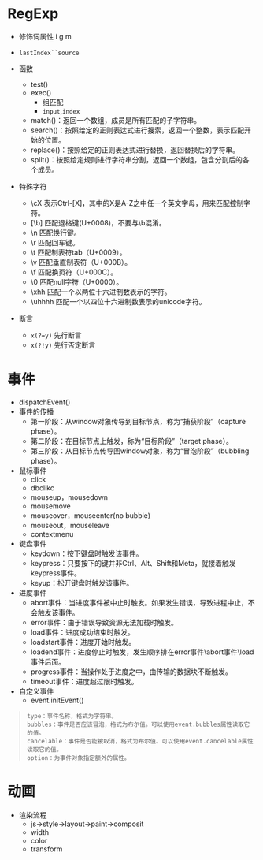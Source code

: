 # RegExp #
+ 修饰词属性 i g m
+ `lastIndex``source`
+ 函数
	+ test()
	+ exec()
		+ 组匹配
		+ `input`,`index`
	+ match()：返回一个数组，成员是所有匹配的子字符串。
	+ search()：按照给定的正则表达式进行搜索，返回一个整数，表示匹配开始的位置。
	+ replace()：按照给定的正则表达式进行替换，返回替换后的字符串。
	+ split()：按照给定规则进行字符串分割，返回一个数组，包含分割后的各个成员。

+ 特殊字符
	+ \cX 表示Ctrl-[X]，其中的X是A-Z之中任一个英文字母，用来匹配控制字符。
	+ [\b] 匹配退格键(U+0008)，不要与\b混淆。
	+ \n 匹配换行键。
	+ \r 匹配回车键。
	+ \t 匹配制表符tab（U+0009）。
	+ \v 匹配垂直制表符（U+000B）。
	+ \f 匹配换页符（U+000C）。
	+ \0 匹配null字符（U+0000）。
	+ \xhh 匹配一个以两位十六进制数表示的字符。
	+ \uhhhh 匹配一个以四位十六进制数表示的unicode字符。
+ 断言
	+ `x(?=y)` 先行断言
	+ `x(?!y)` 先行否定断言

# 事件 #
+ dispatchEvent()
+ 事件的传播
	+ 第一阶段：从window对象传导到目标节点，称为“捕获阶段”（capture phase）。
	+ 第二阶段：在目标节点上触发，称为“目标阶段”（target phase）。
	+ 第三阶段：从目标节点传导回window对象，称为“冒泡阶段”（bubbling phase）。
+ 鼠标事件
	+ click
	+ dbclikc
	+ mouseup，mousedown
	+ mousemove
	+ mouseover，mouseenter(no bubble)
	+ mouseout，mouseleave
	+ contextmenu
+ 键盘事件
	+ keydown：按下键盘时触发该事件。
	+ keypress：只要按下的键并非Ctrl、Alt、Shift和Meta，就接着触发keypress事件。
	+ keyup：松开键盘时触发该事件。
+ 进度事件
    + abort事件：当进度事件被中止时触发。如果发生错误，导致进程中止，不会触发该事件。
    + error事件：由于错误导致资源无法加载时触发。
    + load事件：进度成功结束时触发。
    + loadstart事件：进度开始时触发。
    + loadend事件：进度停止时触发，发生顺序排在error事件\abort事件\load事件后面。
    + progress事件：当操作处于进度之中，由传输的数据块不断触发。
    + timeout事件：进度超过限时触发。
+ 自定义事件
	+ event.initEvent()
>     type：事件名称，格式为字符串。
>     bubbles：事件是否应该冒泡，格式为布尔值。可以使用event.bubbles属性读取它的值。
>     cancelable：事件是否能被取消，格式为布尔值。可以使用event.cancelable属性读取它的值。
>     option：为事件对象指定额外的属性。

# 动画 #
+ 渲染流程
	+ js->style->layout->paint->composit
	+ width
	+ color
	+ transform

 